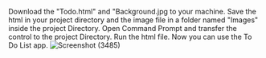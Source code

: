 Download the "Todo.html" and "Background.jpg to your machine.
Save the html in your project directory and the image file in a folder named "Images" inside the project Directory.
Open Command Prompt and transfer the control to the project Directory.
Run the html file.
Now you can use the To Do List app.
![Screenshot (3485)](https://github.com/user-attachments/assets/d57bdb7c-b2ce-4b4e-b090-a2da9ac0cd18)

